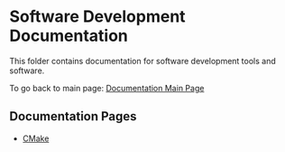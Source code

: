 # Software Development Documentation
This folder contains documentation for software development tools and software.

To go back to main page: [Documentation Main Page](../README.md)

## Documentation Pages
- [CMake](cmake.md)
